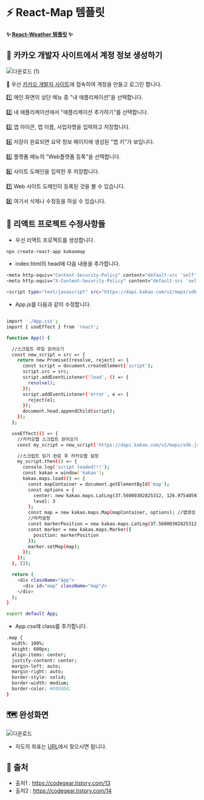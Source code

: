 # **:zap: React-Map 템플릿**
**:sparkles: <a href="https://light9639.github.io/React-Map/">React-Weather 템플릿</a> :sparkles:**
## **:tada: 카카오 개발자 사이트에서 계정 정보 생성하기**
![다운로드 (1)](https://user-images.githubusercontent.com/95972251/191654315-35e73a4d-9208-449d-8b1f-10af6d04868f.png)

:pushpin: 우선 <a href="https://developers.kakao.com/">카카오 개발자 사이트</a>에 접속하여 계정을 만들고 로그인 합니다.

:one: 메인 화면의 상단 메뉴 중 "내 애플리케이션"을 선택합니다.<br />

:two: 내 애플리케이션에서 "애플리케이션 추가하기"를 선택합니다.<br />

:three: 앱 아이콘, 앱 이름, 사업자명을 입력하고 저장합니다.<br />

:four: 저장이 완료되면 요약 정보 페이지에 생성된 "앱 키"가 보입니다.<br />

:five: 플랫폼 메뉴의 "Web플랫폼 등록"을 선택합니다.<br />

:six: 사이트 도메인을 입력한 후 저장합니다.<br />

:seven: Web 사이트 도메인이 등록된 것을 볼 수 있습니다.<br />

:eight: 여기서 삭제나 수정등을 하실 수 있습니다.<br />

## **:confetti_ball: 리액트 프로젝트 수정사항들**
- 우선 리액트 프로젝트를 생성합니다.

```bash
npx create-react-app kakaomap
```

- index.html의 head에 다음 내용을 추가합니다.

```bash
<meta http-equiv="Content-Security-Policy" content="default-src 'self' 'unsafe-inline' https://dapi.kakao.com http://*.daumcdn.net; script-src 'self' 'unsafe-inline' https://dapi.kakao.com http://*.daumcdn.net; img-src 'self' 'unsafe-inline' https://dapi.kakao.com http://*.daumcdn.net;">
<meta http-equiv="X-Content-Security-Policy" content="default-src 'self' 'unsafe-inline' https://dapi.kakao.com http://*.daumcdn.net; script-src 'self' 'unsafe-inline' https://dapi.kakao.com http://*.daumcdn.net; img-src 'self' 'unsafe-inline' https://dapi.kakao.com http://*.daumcdn.net;">

<script type="text/javascript" src="https://dapi.kakao.com/v2/maps/sdk.js?autoload=false&appkey=발급받은키"></script>
```
- App.js를 다음과 같이 수정합니다.

```bash

import './App.css';
import { useEffect } from 'react';

function App() {

  //스크립트 파일 읽어오기
  const new_script = src => {
    return new Promise((resolve, reject) => {
      const script = document.createElement('script');
      script.src = src;
      script.addEventListener('load', () => {
        resolve();
      });
      script.addEventListener('error', e => {
        reject(e);
      });
      document.head.appendChild(script);
    });
  };

  useEffect(() => {
    //카카오맵 스크립트 읽어오기
    const my_script = new_script('https://dapi.kakao.com/v2/maps/sdk.js?autoload=false&appkey=발급받은키');

    //스크립트 읽기 완료 후 카카오맵 설정
    my_script.then(() => {
      console.log('script loaded!!!');
      const kakao = window['kakao'];
      kakao.maps.load(() => {
        const mapContainer = document.getElementById('map');
        const options = {
          center: new kakao.maps.LatLng(37.56000302825312, 126.97540593203321), //좌표설정
          level: 3
        };
        const map = new kakao.maps.Map(mapContainer, options); //맵생성
        //마커설정
        const markerPosition = new kakao.maps.LatLng(37.56000302825312, 126.97540593203321);
        const marker = new kakao.maps.Marker({
          position: markerPosition
        });
        marker.setMap(map);
      });
    });
  }, []);

  return (
    <div className="App">
      <div id="map" className="map"/>
    </div>
  );
}

export default App;
```

- App.css에 class를 추가합니다.

```bash
.map {
  width: 100%;
  height: 600px;
  align-items: center;
  justify-content: center;
  margin-left: auto;
  margin-right: auto;
  border-style: solid;
  border-width: medium;
  border-color: #D8D8D8;
}
```
## **🗺️ 완성화면**
![다운로드](https://user-images.githubusercontent.com/95972251/191654356-84a8ece3-eef9-48c5-96b0-607b8f80da7b.png)

- 지도의 좌표는 <a href="https://tablog.neocities.org/keywordposition.html">URL</a>에서 찾으시면 됩니다.

## **:paperclip: 출처**
- 출처1 : https://codegear.tistory.com/13
- 출처2 : https://codegear.tistory.com/14
